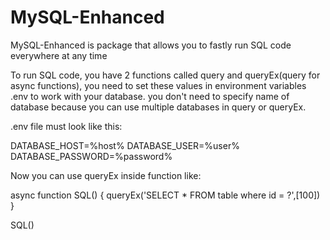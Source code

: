 # MySQL-Enhanced

MySQL-Enhanced is package that allows you to fastly run SQL code everywhere at any time

To run SQL code, you have 2 functions called query and queryEx(query for async functions), you need to set these values in environment variables .env to work with your database.
you don't need to specify name of database because you can use multiple databases in query or queryEx.


.env file must look like this:

  DATABASE_HOST=%host%
  DATABASE_USER=%user%
  DATABASE_PASSWORD=%password%


Now you can use queryEx inside function like:

  async function SQL() {
    queryEx('SELECT \* FROM table where id = ?',[100])
  }

  SQL()
